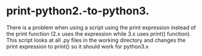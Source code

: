 # print-python2.-to-python3.


There is a problem when using a script using the print expression instead of the print function (2.x uses the expression while 3.x uses print() function). This script looks at all .py files in the working directory and changes the print expression to print() so it should work for python3.x

